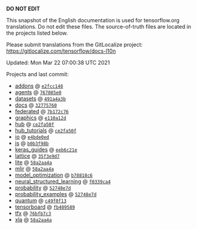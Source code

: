 __DO NOT EDIT__

This snapshot of the English documentation is used for tensorflow.org
translations. Do not edit these files. The source-of-truth files are located in
the projects listed below.

Please submit translations from the GitLocalize project: https://gitlocalize.com/tensorflow/docs-l10n

Updated: Mon Mar 22 07:00:38 UTC 2021

Projects and last commit:

- [addons](https://github.com/tensorflow/addons/tree/master/docs) @ <a href='https://github.com/tensorflow/addons/commit/e2fcc148d129dad0c538ec688958997f207474aa'><code>e2fcc148</code></a>
- [agents](https://github.com/tensorflow/agents/tree/master/docs) @ <a href='https://github.com/tensorflow/agents/commit/767085e0575099980339a3465006a81b7fb4c03d'><code>767085e0</code></a>
- [datasets](https://github.com/tensorflow/datasets/tree/master/docs) @ <a href='https://github.com/tensorflow/datasets/commit/491a4a3b3aeeac0c9cedb7ac9fc3075a1a5e3381'><code>491a4a3b</code></a>
- [docs](https://github.com/tensorflow/docs/tree/master/site/en) @ <a href='https://github.com/tensorflow/docs/commit/327757608dc3fcad015d02be90fe5a5b8049d274'><code>32775760</code></a>
- [federated](https://github.com/tensorflow/federated/tree/master/docs) @ <a href='https://github.com/tensorflow/federated/commit/7b172c76a40439e06105ccab973613ca2c82e33c'><code>7b172c76</code></a>
- [graphics](https://github.com/tensorflow/graphics/tree/master/tensorflow_graphics/g3doc) @ <a href='https://github.com/tensorflow/graphics/commit/e110a12d055166a8760f9915e3ec4ec3eb3957dd'><code>e110a12d</code></a>
- [hub](https://github.com/tensorflow/hub/tree/master/docs) @ <a href='https://github.com/tensorflow/hub/commit/ce2fa50ff5ffa9ea145e2a1f5a6b231a6da4d31f'><code>ce2fa50f</code></a>
- [hub_tutorials](https://github.com/tensorflow/hub/tree/master/examples/colab) @ <a href='https://github.com/tensorflow/hub/commit/ce2fa50ff5ffa9ea145e2a1f5a6b231a6da4d31f'><code>ce2fa50f</code></a>
- [io](https://github.com/tensorflow/io/tree/master/docs) @ <a href='https://github.com/tensorflow/io/commit/e4bde0eded6adf7aa1fc9ae3d4d7dcff0baec806'><code>e4bde0ed</code></a>
- [js](https://github.com/tensorflow/tfjs-website/tree/master/docs) @ <a href='https://github.com/tensorflow/tfjs-website/commit/b0b3f98b5e06ec9bfad894f3c3ccb0d975ad9163'><code>b0b3f98b</code></a>
- [keras_guides](https://github.com/tensorflow/docs/tree/snapshot-keras/site/en/guide/keras) @ <a href='https://github.com/tensorflow/docs/commit/eeb6c21eaa5ca8f5d4a6e4803c55c1d97b49e811'><code>eeb6c21e</code></a>
- [lattice](https://github.com/tensorflow/lattice/tree/master/docs) @ <a href='https://github.com/tensorflow/lattice/commit/35f3e9d7da7f90a700d7a903e1818e82965f245c'><code>35f3e9d7</code></a>
- [lite](https://github.com/tensorflow/tensorflow/tree/master/tensorflow/lite/g3doc) @ <a href='https://github.com/tensorflow/tensorflow/commit/58a2aa4a353450a1687613d175d69b5a5b28290d'><code>58a2aa4a</code></a>
- [mlir](https://github.com/tensorflow/tensorflow/tree/master/tensorflow/compiler/mlir/g3doc) @ <a href='https://github.com/tensorflow/tensorflow/commit/58a2aa4a353450a1687613d175d69b5a5b28290d'><code>58a2aa4a</code></a>
- [model_optimization](https://github.com/tensorflow/model-optimization/tree/master/tensorflow_model_optimization/g3doc) @ <a href='https://github.com/tensorflow/model-optimization/commit/b78818c643aba4aef95e035a85d915d57202889f'><code>b78818c6</code></a>
- [neural_structured_learning](https://github.com/tensorflow/neural-structured-learning/tree/master/g3doc) @ <a href='https://github.com/tensorflow/neural-structured-learning/commit/f0339ca4a09f4aa4e89b25a752c1aca8e7d7bb20'><code>f0339ca4</code></a>
- [probability](https://github.com/tensorflow/probability/tree/master/tensorflow_probability/g3doc) @ <a href='https://github.com/tensorflow/probability/commit/52748e7db6b0477a0a9235ebd9e14b2f36f3c801'><code>52748e7d</code></a>
- [probability_examples](https://github.com/tensorflow/probability/tree/master/tensorflow_probability/examples/jupyter_notebooks) @ <a href='https://github.com/tensorflow/probability/commit/52748e7db6b0477a0a9235ebd9e14b2f36f3c801'><code>52748e7d</code></a>
- [quantum](https://github.com/tensorflow/quantum/tree/master/docs) @ <a href='https://github.com/tensorflow/quantum/commit/c49f0f13747f605f737ab64e66c222e3ed65dc1f'><code>c49f0f13</code></a>
- [tensorboard](https://github.com/tensorflow/tensorboard/tree/master/docs) @ <a href='https://github.com/tensorflow/tensorboard/commit/fb40958935fc658dbaf046e84d070d5b6ff1ca15'><code>fb409589</code></a>
- [tfx](https://github.com/tensorflow/tfx/tree/master/docs) @ <a href='https://github.com/tensorflow/tfx/commit/76bfb7c39ab871ffad79ad3b146bd925668ef8e9'><code>76bfb7c3</code></a>
- [xla](https://github.com/tensorflow/tensorflow/tree/master/tensorflow/compiler/xla/g3doc) @ <a href='https://github.com/tensorflow/tensorflow/commit/58a2aa4a353450a1687613d175d69b5a5b28290d'><code>58a2aa4a</code></a>

